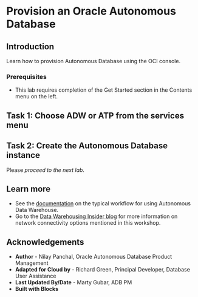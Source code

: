 # Provision an Oracle Autonomous Database

## Introduction

Learn how to provision Autonomous Database using the OCI console.

### Prerequisites

-   This lab requires completion of the Get Started section in the Contents menu on the left.


## Task 1: Choose ADW or ATP from the services menu
[](include:goto-service-body.md)

## Task 2: Create the Autonomous Database instance
[](include:provision-console-body.md)

Please *proceed to the next lab*.

## Learn more

- See the [documentation](https://docs.oracle.com/en/cloud/paas/autonomous-data-warehouse-cloud/user/autonomous-workflow.html#GUID-5780368D-6D40-475C-8DEB-DBA14BA675C3) on the typical workflow for using Autonomous Data Warehouse.
- Go to the [Data Warehousing Insider blog](https://blogs.oracle.com/datawarehousing/) for more information on network connectivity options mentioned in this workshop.

## Acknowledgements

- **Author** - Nilay Panchal, Oracle Autonomous Database Product Management
- **Adapted for Cloud by** - Richard Green, Principal Developer, Database User Assistance
- **Last Updated By/Date** - Marty Gubar, ADB PM
- **Built with Blocks**
